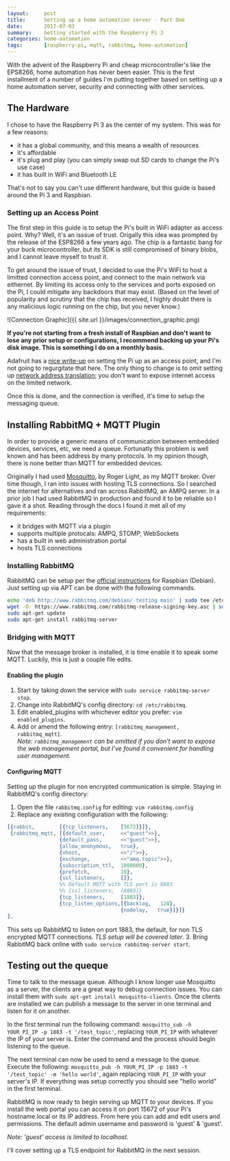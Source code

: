 ```yaml
---
layout:     post
title:      Setting up a home automation server - Part One
date:       2017-07-03
summary:    Getting started with the Raspberry Pi 3
categories: home-automation
tags:       [raspberry-pi, mqtt, rabbitmq, home-automation]
---
```


With the advent of the Raspberry Pi and cheap microcontroller's like the EPS8266, home automation has never been easier. This is the first installment of a number of guides I'm putting together based on setting up a home automation server, security and connecting with other services.

## The Hardware

I chose to have the Raspberry Pi 3 as the center of my system. This was for a few reasons:

- it has a global community, and this means a wealth of resources
- it's affordable
- it's plug and play (you can simply swap out SD cards to change the Pi's use case)
- it has built in WiFi and Bluetooth LE

That's not to say you can't use different hardware, but this guide is based around the Pi 3 and Raspbian.

### Setting up an Access Point

The first step in this guide is to setup the Pi's built in WiFi adapter as access point. Why? Well, it's an isssue of trust. Origally this idea was prompted by the release of the ESP8266 a few years ago. The chip is a fantastic bang for your buck microcontroller, but its SDK is still compromised of binary blobs, and I cannot leave myself to trust it.

To get around the issue of trust, I decided to use the Pi's WiFi to host a limitted connection access point, and connect to the main network via eithernet. By limiting its access only to the services and ports exposed on the Pi, I could mitigate any backdoors that may exist. (Based on the level of popularity and scrutiny that the chip has received, I highly doubt there is any malicious logic running on the chip, but you never know.)

![Connection Graphic]({{ site.url }}/images/connection_graphic.png)

**If you're not starting from a fresh install of Raspbian and don't want to lose any prior setup or configurations, I recommend backing up your Pi's disk image. This is something I do on a monthly basis.**  

Adafruit has a [nice write-up](https://learn.adafruit.com/setting-up-a-raspberry-pi-as-a-wifi-access-point/overview) on setting the Pi up as an access point, and I'm not going to regurgitate that here. The only thing to change is to omit setting up [network address translation](https://learn.adafruit.com/setting-up-a-raspberry-pi-as-a-wifi-access-point/install-software#configure-network-address-translation); you don't want to expose internet access on the limited network.

Once this is done, and the connection is verified, it's time to setup the messaging queue.

## Installing RabbitMQ + MQTT Plugin

In order to provide a generic means of communication between embedded devices, services, etc, we need a queue. Fortunatly this problem is well known and has been address by many protocols. In my opinion though, there is none better than MQTT for embedded devices.

Originally I had used [Mosquitto](http://mosquitto.org), by Roger Light, as my MQTT broker. Over time though, I ran into issues with hosting TLS connections. So I searched the internet for alternatives and ran across RabbitMQ, an AMPQ server. In a prior job I had used RabbitMQ in production and found it to be reliable so I gave it a shot. Reading through the docs I found it met all of my requirements:

- it bridges with MQTT via a plugin
- supports multiple protocals: AMPQ, STOMP, WebSockets
- has a built in web administration portal
- hosts TLS connections

### Installing RabbitMQ

RabbitMQ can be setup per the [official instructions](https://www.rabbitmq.com/install-debian.html) for Raspbian (Debian).
Just setting up via APT can be done with the following commands.

~~~bash
echo 'deb http://www.rabbitmq.com/debian/ testing main' | sudo tee /etc/apt/sources.list.d/rabbitmq.list
wget -O- https://www.rabbitmq.com/rabbitmq-release-signing-key.asc | sudo apt-key add -
sudo apt-get update
sudo apt-get install rabbitmq-server
~~~
 
### Bridging with MQTT
Now that the message broker is installed, it is time enable it to speak some MQTT. Luckily, this is just a couple file edits.

#### Enabling the plugin

1. Start by taking down the service with `sudo service rabbitmq-server stop`.
2. Change into RabbitMQ's config directory: `cd /etc/rabbitmq`.  
2. Edit enabled_plugins with whichever editor you prefer: `vim enabled_plugins`.  
3. Add or amend the following entry: `[rabbitmq_management, rabbitmq_mqtt]`.  
*Note: `rabbitmq_management` can be omitted if you don't want to expose the web management portal, but I've found it convenient for handling user management.*

#### Configuring MQTT
Setting up the plugin for non encrypted communication is simple. Staying in RabbitMQ's config directory:

1. Open the file `rabbitmq.config` for editing: `vim rabbitmq.config`
2. Replace any existing configuration with the following:

~~~erlang
[{rabbit,        [{tcp_listeners,    [5672]}]},  
 {rabbitmq_mqtt, [{default_user,     <<"guest">>},  
                 {default_pass,      <<"guest">>},
                 {allow_anonymous,   true},
                 {vhost,             <<"/">>},
                 {exchange,          <<"amq.topic">>},
                 {subscription_ttl,  1800000},
                 {prefetch,          10},
                 {ssl_listeners,     []},
                 %% Default MQTT with TLS port is 8883
                 %% {ssl_listeners,  [8883]}
                 {tcp_listeners,     [1883]},
                 {tcp_listen_options,[{backlog,   128},
                                     {nodelay,   true}]}]}
].
~~~
This sets up RabbitMQ to listen on port 1883, the default, for non TLS encrypted MQTT connections. *TLS setup will be covered later*.
3. Bring RabbitMQ back online with `sudo service rabbitmq-server start`.

## Testing out the queque
Time to talk to the message queue. Although I know longer use Mosquitto as a server, the clients are a great way to debug connection issues. You can install them with `sudo apt-get install mosquitto-clients`. Once the clients are installed we can publish a message to the server in one terminal and listen for it on another.

In the first terminal run the following command: `mosquitto_sub -h YOUR_PI_IP -p 1883 -t '/test_topic'`, replacing `YOUR_PI_IP` with whatever the IP of your server is. Enter the command and the process should begin listening to the queue.

The next terminal can now be used to send a message to the queue. Execute the following: `mosquitto_pub -h YOUR_PI_IP -p 1883 -t '/test_topic' -m 'hello world'`, again replacing `YOUR_PI_IP` with your server's IP. If everything was setup correctly you should see "hello world" in the first terminal.

RabbitMQ is now ready to begin serving up MQTT to your devices. If you install the web portal you can access it on port 15672 of your Pi's hostname.local or its IP address. From here you can add and edit users and permissions. The default admin username and password is 'guest' & 'guest'.

*Note: 'guest' access is limited to localhost.*

I'll cover setting up a TLS endpoint for RabbitMQ in the next session.